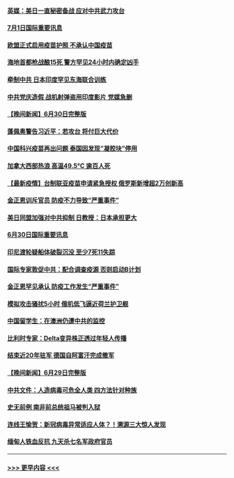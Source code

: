 #### [英媒：美日一直秘密备战 应对中共武力攻台](../pages/prog202/a103155725.md?t=07011851) 
#### [7月1日国际重要讯息](../pages/prog202/a103155709.md?t=07011851) 
#### [欧盟正式启用疫苗护照 不承认中国疫苗](../pages/prog202/a103155681.md?t=07011851) 
#### [海地首都枪战酿15死 警方罕见24小时内确定凶手](../pages/prog202/a103155550.md?t=07011851) 
#### [牵制中共 日本印度罕见东海联合训练](../pages/prog202/a103155490.md?t=07011851) 
#### [中共党庆造假 战机射弹盗用印度影片 党媒急删](../pages/prog202/a103155497.md?t=07011851) 
#### [【晚间新闻】6月30日完整版](../pages/prog202/a103155480.md?t=07011851) 
#### [蓬佩奥警告习近平：若攻台 将付巨大代价](../pages/prog202/a103155310.md?t=07011851) 
#### [中国科兴疫苗再出问题 泰国因发现“凝胶块”停用](../pages/prog202/a103154901.md?t=07011851) 
#### [加拿大西部热浪 高温49.5°C 逾百人死](../pages/prog202/a103155022.md?t=07011851) 
#### [【最新疫情】台制联亚疫苗申请紧急授权 俄罗斯新增超2万创新高](../pages/prog202/a103155002.md?t=07011851) 
#### [金正恩训斥官员 防疫不力导致“严重事件”](../pages/prog202/a103154979.md?t=07011851) 
#### [美日同盟加强对中共抑制 日教授：日本承担更大](../pages/prog202/a103154793.md?t=07011851) 
#### [6月30日国际重要讯息](../pages/prog202/a103154787.md?t=07011851) 
#### [印尼渡轮疑船体破裂沉没 至少7死11失踪](../pages/prog202/a103154765.md?t=07011851) 
#### [国际专家敦促中共：配合调查疫源 否则启动B计划](../pages/prog202/a103154726.md?t=07011851) 
#### [金正恩罕见承认 防疫工作发生“严重事件”](../pages/prog202/a103154699.md?t=07011851) 
#### [模拟攻击骚扰5小时 俄机低飞逼近荷兰护卫舰](../pages/prog202/a103154673.md?t=07011851) 
#### [中国留学生：在澳洲仍遭中共的监控](../pages/prog202/a103154655.md?t=07011851) 
#### [比利时专家：Delta变异株正透过年轻人传播](../pages/prog202/a103154563.md?t=07011851) 
#### [结束近20年驻军 德国自阿富汗完成撤军](../pages/prog202/a103154495.md?t=07011851) 
#### [【晚间新闻】6月29日完整版](../pages/prog202/a103154474.md?t=07011851) 
#### [中共文件：人造病毒可危全人类 四方法针对种族](../pages/prog202/a103153274.md?t=07011851) 
#### [史无前例 南非前总统祖马被判入狱](../pages/prog202/a103154170.md?t=07011851) 
#### [连线王愉贺：新冠病毒异常适应人体？！溯源三大惊人发现](../pages/prog202/a103153334.md?t=07011851) 
#### [缅甸人铁血反抗 九天杀七名军政府官员](../pages/prog202/a103154391.md?t=07011851) 

----
#### [ >>> 更早内容 <<< ](../indexes/prog202-earlier.md)
